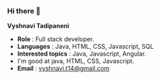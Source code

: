 ### Hi there 👋

<b>Vyshnavi Tadipaneni</b>
-  <b>Role</b> : Full stack developer.
- <b>Languages</b> : Java, HTML, CSS, Javascript, SQL
- <b>Interested topics</b> : Java, Javascript, Angular.
- I'm good at java, HTML, CSS, Javascript.
- <b>Email</b> : vyshnavi.t14@gmail.com
